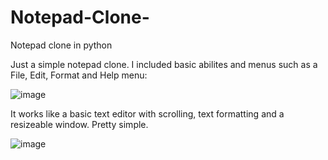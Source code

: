 # Notepad-Clone-
Notepad clone in python 


Just a simple notepad clone. I included basic abilites and menus such as a File, Edit, Format and Help menu: 

![image](https://user-images.githubusercontent.com/62679321/141650937-7afcab86-0eb6-4ef0-9764-a943ae7d4312.png)

It works like a basic text editor with scrolling, text formatting and a resizeable window. Pretty simple.

![image](https://user-images.githubusercontent.com/62679321/141651096-ec73b7f4-3b09-4055-8ba6-630854696049.png)


